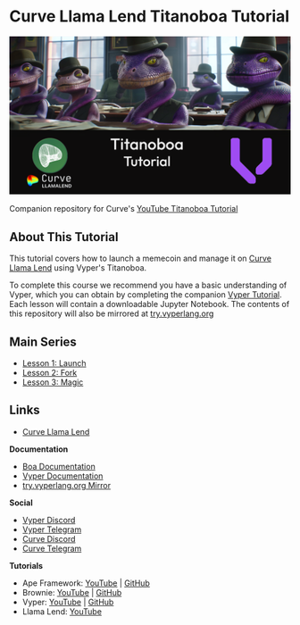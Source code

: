 # Curve Llama Lend Titanoboa Tutorial

![Vyper Logo](boa-splash.png)

Companion repository for Curve's [YouTube Titanoboa Tutorial](https://www.youtube.com/playlist?list=PLVOHzVzbg7bFq3aKvq4sBMIIKApC-Fsh5) 

## About This Tutorial

This tutorial covers how to launch a memecoin and manage it on [Curve Llama Lend](https://www.youtube.com/watch?v=xZ5yPd7rIEg&list=PLVOHzVzbg7bFkpn3K1duCvRPKwREWP1SQ&pp=gAQBiAQB) using Vyper's Titanoboa.

To complete this course we recommend you have a basic understanding of Vyper, which you can obtain by completing the companion [Vyper Tutorial](https://github.com/curvefi/vyper-tutorial).
Each lesson will contain a downloadable Jupyter Notebook.  The contents of this repository will also be mirrored at [try.vyperlang.org](https://try.vyperlang.org/hub/user-redirect/lab/tree/shared/zcor/boa-tutorial)

## Main Series

* [Lesson 1: Launch](lesson-01-launch/)
* [Lesson 2: Fork](lesson-02-fork/)
* [Lesson 3: Magic](lesson-03-magic/)

## Links

* [Curve Llama Lend](https://lend.curve.fi/)

**Documentation**
* [Boa Documentation](https://titanoboa.readthedocs.io/en/latest/overview.html)
* [Vyper Documentation](https://vyper.readthedocs.io/)
* [try.vyperlang.org Mirror](https://try.vyperlang.org/hub/user-redirect/lab/tree/shared/zcor/boa-tutorial)

**Social**
* [Vyper Discord](https://discord.gg/3NVVy6qZ3F)
* [Vyper Telegram](https://t.me/vyperlang)
* [Curve Discord](https://discord.gg/FBPv6scf7R)
* [Curve Telegram](https://t.me/curvefi)

**Tutorials**
* Ape Framework: [YouTube](https://www.youtube.com/playlist?list=PLVOHzVzbg7bFjWllFfBIxdkJ6-tZ9Wj_Y) | [GitHub](https://github.com/curvefi/crvusd-ape-tutorial)
* Brownie: [YouTube](https://www.youtube.com/playlist?list=PLVOHzVzbg7bFUaOGwN0NOgkTItUAVyBBQ) | [GitHub](https://github.com/curvefi/brownie-tutorial)
* Vyper: [YouTube](https://www.youtube.com/playlist?list=PLVOHzVzbg7bFnLnl3t5egG5oWpOhfdD1D) | [GitHub](https://github.com/curvefi/vyper-tutorial)
* Llama Lend: [YouTube](https://www.youtube.com/playlist?list=PLVOHzVzbg7bFkpn3K1duCvRPKwREWP1SQ)
